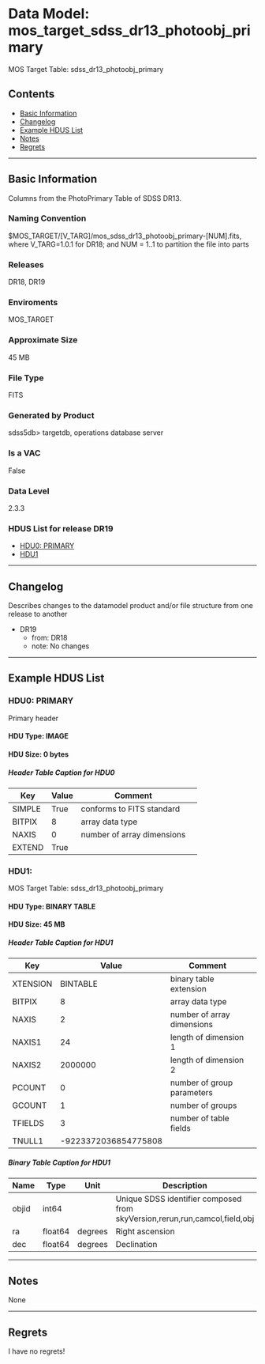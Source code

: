 # Data Model: mos_target_sdss_dr13_photoobj_primary


MOS Target Table: sdss_dr13_photoobj_primary


## Contents
- [Basic Information](#basic-information)
- [Changelog](#changelog)
- [Example HDUS List](#example-hdus-list)
- [Notes](#notes)
- [Regrets](#regrets)
---

## Basic Information
Columns from the PhotoPrimary Table of SDSS DR13.

### Naming Convention
$MOS_TARGET/[V_TARG]/mos_sdss_dr13_photoobj_primary-[NUM].fits, where V_TARG=1.0.1 for DR18; and NUM = 1..1 to partition the file into parts

### Releases
DR18, DR19

### Enviroments
MOS_TARGET

### Approximate Size
45 MB

### File Type
FITS

### Generated by Product
sdss5db> targetdb, operations database server

### Is a VAC
False

### Data Level
2.3.3

### HDUS List for release DR19
  - [HDU0: PRIMARY](#hdu0-primary)
  - [HDU1](#hdu1)

---

## Changelog
Describes changes to the datamodel product and/or file structure from one release to another
 - DR19
   - from: DR18
   - note: No changes

---
## Example HDUS List

### HDU0: PRIMARY
Primary header

#### HDU Type: IMAGE
#### HDU Size:  0 bytes

##### Header Table Caption for HDU0
Key | Value | Comment | |
| --- | --- | --- | --- |
| SIMPLE | True | conforms to FITS standard |
| BITPIX | 8 | array data type |
| NAXIS | 0 | number of array dimensions |
| EXTEND | True |  |



### HDU1: 
MOS Target Table: sdss_dr13_photoobj_primary

#### HDU Type: BINARY TABLE
#### HDU Size:  45 MB

##### Header Table Caption for HDU1
Key | Value | Comment | |
| --- | --- | --- | --- |
| XTENSION | BINTABLE | binary table extension |
| BITPIX | 8 | array data type |
| NAXIS | 2 | number of array dimensions |
| NAXIS1 | 24 | length of dimension 1 |
| NAXIS2 | 2000000 | length of dimension 2 |
| PCOUNT | 0 | number of group parameters |
| GCOUNT | 1 | number of groups |
| TFIELDS | 3 | number of table fields |
| TNULL1 | -9223372036854775808 |  |

##### Binary Table Caption for HDU1
Name | Type | Unit | Description |
| --- | --- | --- | --- |
 | objid | int64 |  | Unique SDSS identifier composed from skyVersion,rerun,run,camcol,field,obj |
 | ra | float64 | degrees | Right ascension |
 | dec | float64 | degrees | Declination |



---
## Notes
None

---
## Regrets
I have no regrets!